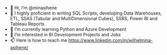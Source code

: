 - 👋 Hi, I’m @minasihene
- 👀 I highly proficient in writing SQL Scripts, developing Data Warehouses, ETL, SSAS (Tabular and MultiDimensional Cubes), SSRS, Power BI and Tableau Reports
- 🌱 I’m currently learning Python and Azure Development
- 💞️ I’m interested in BI Development Projects and Jobs
- 📫 Here is how to reach me https://www.linkedin.com/in/wilhelmina-asihene/

<!---
minasihene/minasihene is a ✨ special ✨ repository because its `README.md` (this file) appears on your GitHub profile.
You can click the Preview link to take a look at your changes.
--->
